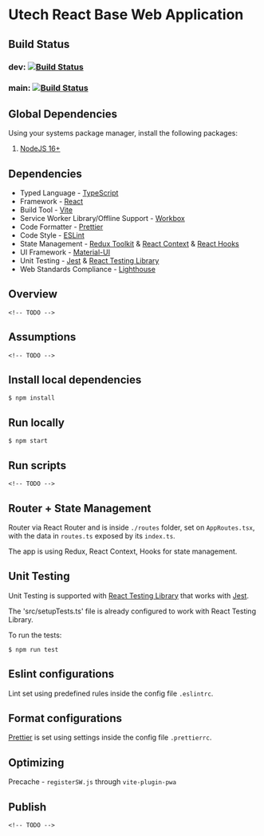 # Utech React Base Web Application

## Build Status

### dev: [![Build Status](https://dev.azure.com/usii/UTech/_apis/build/status/utech-react-base?branchName=dev)](https://dev.azure.com/usii/UTech/_build/latest?definitionId=397&branchName=dev)

### main: [![Build Status](https://dev.azure.com/usii/UTech/_apis/build/status/utech-react-base?branchName=main)](https://dev.azure.com/usii/UTech/_build/latest?definitionId=397&branchName=main)

## Global Dependencies

Using your systems package manager, install the following packages:

1. [NodeJS 16+](https://nodejs.org/)

## Dependencies

- Typed Language - [TypeScript](https://www.typescriptlang.org/)
- Framework - [React](https://reactjs.org/)
- Build Tool - [Vite](https://vitejs.dev/)
- Service Worker Library/Offline Support - [Workbox](https://web.dev/learn/pwa/workbox/)
- Code Formatter - [Prettier](https://prettier.io/)
- Code Style - [ESLint](https://eslint.org/)
- State Management - [Redux Toolkit](https://redux-toolkit.js.org/) & [React Context](https://reactjs.org/docs/context.html) & [React Hooks](https://reactjs.org/docs/hooks-intro.html)
- UI Framework - [Material-UI](https://mui.com/core/)
- Unit Testing - [Jest](https://jestjs.io/) & [React Testing Library](https://testing-library.com/docs/react-testing-library/intro/)
- Web Standards Compliance - [Lighthouse](https://github.com/GoogleChrome/lighthouse)

## Overview

`<!-- TODO -->`

## Assumptions

`<!-- TODO -->`

## Install local dependencies

`$ npm install`

## Run locally

`$ npm start`

## Run scripts

`<!-- TODO -->`

## Router + State Management

Router via React Router and is inside `./routes` folder, set on `AppRoutes.tsx`, with the data in `routes.ts` exposed by its `index.ts`.

The app is using Redux, React Context, Hooks for state management.

## Unit Testing

Unit Testing is supported with [React Testing Library](https://testing-library.com/docs/react-testing-library/intro/) that works with [Jest](https://github.com/facebook/jest).

The 'src/setupTests.ts' file is already configured to work with React Testing Library.

To run the tests:

`$ npm run test`

## Eslint configurations

Lint set using predefined rules inside the config file `.eslintrc`.

## Format configurations

[Prettier](https://prettier.io/) is set using settings inside the config file `.prettierrc`.

## Optimizing

Precache - `registerSW.js` through `vite-plugin-pwa`

## Publish

`<!-- TODO -->`
